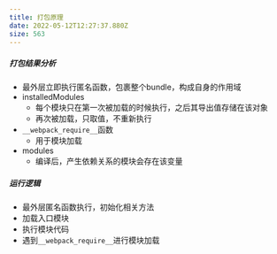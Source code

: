 ```yaml
---
title: 打包原理
date: 2022-05-12T12:27:37.880Z
size: 563
---
```

##### 打包结果分析

- 最外层立即执行匿名函数，包裹整个bundle，构成自身的作用域
- installedModules
  - 每个模块只在第一次被加载的时候执行，之后其导出值存储在该对象
  - 再次被加载，只取值，不重新执行
- `__webpack_require__`函数
  - 用于模块加载
- modules
  - 编译后，产生依赖关系的模块会存在该变量

##### 运行逻辑

- 最外层匿名函数执行，初始化相关方法
- 加载入口模块
- 执行模块代码
- 遇到`__webpack_require__`进行模块加载

